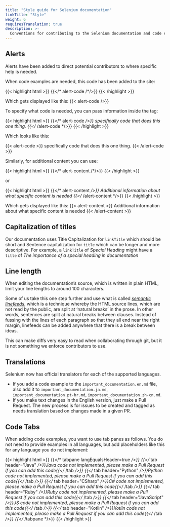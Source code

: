 ```yaml
---
title: "Style guide for Selenium documentation"
linkTitle: "Style"
weight: 6
requiresTranslation: true
description: >-
  Conventions for contributing to the Selenium documentation and code examples
---
```


## Alerts

Alerts have been added to direct potential contributors to where specific help is needed.

When code examples are needed, this code has been added to the site:

{{< highlight html >}}
{{</* alert-code /*/>}}
{{< /highlight >}}

Which gets displayed like this:
{{< alert-code />}}

To specify what code is needed, you can pass information inside the tag:

{{< highlight html >}}
{{</* alert-code */>}}
specifically code that does this one thing.
{{</* /alert-code */>}}
{{< /highlight >}}

Which looks like this:

{{< alert-code >}}
specifically code that does this one thing.
{{< /alert-code >}}

Similarly, for additional content you can use:

{{< highlight html >}}
{{</* alert-content /*/>}}
{{< /highlight >}}

or

{{< highlight html >}}
{{</* alert-content */>}}
Additional information about what specific content is needed
{{</* /alert-content */>}}
{{< /highlight >}}

Which gets displayed like this:
{{< alert-content >}}
Additional information about what specific content is needed
{{< /alert-content >}}

## Capitalization of titles

Our documentation uses Title Capitalization for `linkTitle` which should be short
and Sentence capitalization for `title` which can be longer and more descriptive.
For example, a `linkTitle` of  _Special Heading_ might have a `title` of
_The importance of a special heading in documentation_

## Line length

When editing the documentation’s source,
which is written in plain HTML,
limit your line lengths to around 100 characters.

Some of us take this one step further
and use what is called
[_semantic linefeeds_](//rhodesmill.org/brandon/2012/one-sentence-per-line),
which is a technique whereby the HTML source lines,
which are not read by the public,
are split at ‘natural breaks’ in the prose.
In other words, sentences are split
at natural breaks between clauses.
Instead of fussing with the lines of each paragraph
so that they all end near the right margin,
linefeeds can be added anywhere
that there is a break between ideas.

This can make diffs very easy to read
when collaborating through git,
but it is not something we enforce contributors to use.

## Translations

Selenium now has official translators for each of the supported languages.

* If you add a code example to the `important_documentation.en.md` file,
  also add it to `important_documentation.ja.md`, `important_documentation.pt-br.md`,
  `important_documentation.zh-cn.md`.
* If you make text changes in the English version, just make a Pull Request.
  The new process is for issues to be created and tagged as needs translation based on 
  changes made in a given PR.

## Code Tabs

When adding code examples, you want to use tab panes as follows.
You do not need to provide examples in all languages,
but add placeholders like this for any language you do not implement:

{{< highlight html >}}
{{</* tabpane langEqualsHeader=true */>}}
{{</* tab header="Java" */>}}Java code not implemented, please make a Pull Request if you can add this code{{</* /tab */>}}
{{</* tab header="Python" */>}}Python code not implemented, please make a Pull Request if you can add this code{{</* /tab */>}}
{{</* tab header="CSharp" */>}}C# code not implemented, please make a Pull Request if you can add this code{{</* /tab */>}}
{{</* tab header="Ruby" */>}}Ruby code not implemented, please make a Pull Request if you can add this code{{</* /tab */>}}
{{</* tab header="JavaScript" */>}}JS code not implemented, please make a Pull Request if you can add this code{{</* /tab */>}}
{{</* tab header="Kotlin" */>}}Kotlin code not implemented, please make a Pull Request if you can add this code{{</* /tab */>}}
{{</* /tabpane */>}}
{{< /highlight >}}
